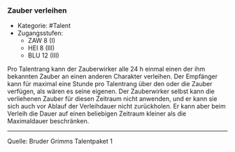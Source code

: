 ### Zauber verleihen

- Kategorie: #Talent
- Zugangsstufen:
  - ZAW 8 (I)
  - HEI 8 (III)
  - BLU 12 (III)

Pro Talentrang kann der Zauberwirker alle 24 h einmal einen der ihm bekannten Zauber an einen anderen Charakter verleihen. Der Empfänger kann für maximal eine Stunde pro Talentrang über den oder die Zauber verfügen, als wären es seine eigenen. Der Zauberwirker selbst kann die verliehenen Zauber für diesen Zeitraum nicht anwenden, und er kann sie sich auch vor Ablauf der Verleihdauer nicht zurückholen. Er kann aber beim Verleih die Dauer auf einen beliebigen Zeitraum kleiner als die Maximaldauer beschränken.

---

Quelle: Bruder Grimms Talentpaket 1
